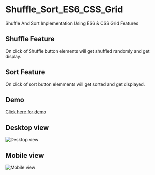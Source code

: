 # Shuffle_Sort_ES6_CSS_Grid
Shuffle And Sort Implementation Using ES6 &amp; CSS Grid Features

## Shuffle Feature 
 On click of Shuffle button elements will get shuffled randomly and get display.</p>

## Sort Feature 
<p> On click of sort button elemments will get sorted and get displayed. </p>

## Demo
[Click here for demo](https://github.com/sanjaytonde2019/Shuffle_Sort_ES6_CSS_Grid/ShuffleSort.html)

## Desktop view
![Desktop view](https://sanjaytonde2019.github.io/Shuffle_Sort_ES6_CSS_Grid/DessktopView.PNG)

## Mobile view
![Mobile view](https://sanjaytonde2019.github.io/Shuffle_Sort_ES6_CSS_Grid/MobileView.PNG)
